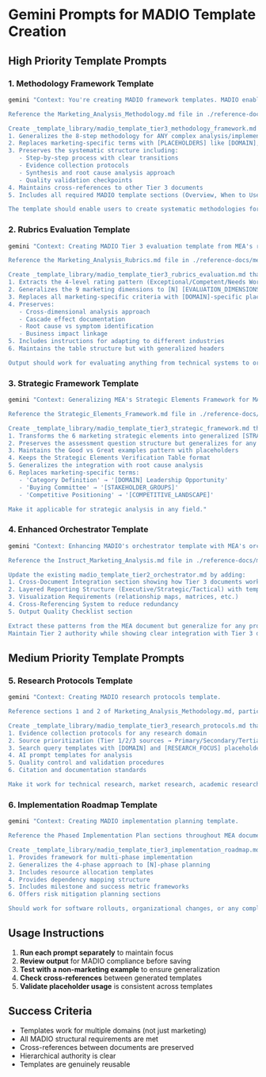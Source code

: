 # Gemini Prompts for MADIO Template Creation

## High Priority Template Prompts

### 1. Methodology Framework Template
```bash
gemini "Context: You're creating MADIO framework templates. MADIO enables natural language programming for AI agents through hierarchical documents.

Reference the Marketing_Analysis_Methodology.md file in ./reference-docs/mea/

Create _template_library/madio_template_tier3_methodology_framework.md that:
1. Generalizes the 8-step methodology for ANY complex analysis/implementation project
2. Replaces marketing-specific terms with [PLACEHOLDERS] like [DOMAIN], [ANALYSIS_TYPE], [PROJECT_NAME]
3. Preserves the systematic structure including:
   - Step-by-step process with clear transitions
   - Evidence collection protocols
   - Synthesis and root cause analysis approach
   - Quality validation checkpoints
4. Maintains cross-references to other Tier 3 documents
5. Includes all required MADIO template sections (Overview, When to Use, Integration Requirements, etc.)

The template should enable users to create systematic methodologies for any domain."
```

### 2. Rubrics Evaluation Template
```bash
gemini "Context: Creating MADIO Tier 3 evaluation template from MEA's rubrics system.

Reference the Marketing_Analysis_Rubrics.md file in ./reference-docs/mea/

Create _template_library/madio_template_tier3_rubrics_evaluation.md that:
1. Extracts the 4-level rating pattern (Exceptional/Competent/Needs Work/Critical Gap)
2. Generalizes the 9 marketing dimensions to [N] [EVALUATION_DIMENSIONS]
3. Replaces all marketing-specific criteria with [DOMAIN]-specific placeholders
4. Preserves:
   - Cross-dimensional analysis approach
   - Cascade effect documentation
   - Root cause vs symptom identification
   - Business impact linkage
5. Includes instructions for adapting to different industries
6. Maintains the table structure but with generalized headers

Output should work for evaluating anything from technical systems to organizational processes."
```

### 3. Strategic Framework Template
```bash
gemini "Context: Generalizing MEA's Strategic Elements Framework for MADIO.

Reference the Strategic_Elements_Framework.md file in ./reference-docs/mea/

Create _template_library/madio_template_tier3_strategic_framework.md that:
1. Transforms the 6 marketing strategic elements into generalized [STRATEGIC_ELEMENTS]
2. Preserves the assessment question structure but generalizes for any domain
3. Maintains the Good vs Great examples pattern with placeholders
4. Keeps the Strategic Elements Verification Table format
5. Generalizes the integration with root cause analysis
6. Replaces marketing-specific terms:
   - 'Category Definition' → '[DOMAIN] Leadership Opportunity'
   - 'Buying Committee' → '[STAKEHOLDER_GROUPS]'
   - 'Competitive Positioning' → '[COMPETITIVE_LANDSCAPE]'

Make it applicable for strategic analysis in any field."
```

### 4. Enhanced Orchestrator Template
```bash
gemini "Context: Enhancing MADIO's orchestrator template with MEA's orchestration patterns.

Reference the Instruct_Marketing_Analysis.md file in ./reference-docs/mea/

Update the existing madio_template_tier2_orchestrator.md by adding:
1. Cross-Document Integration section showing how Tier 3 documents work together
2. Layered Reporting Structure (Executive/Strategic/Tactical) with templates
3. Visualization Requirements (relationship maps, matrices, etc.)
4. Cross-Referencing System to reduce redundancy
5. Output Quality Checklist section

Extract these patterns from the MEA document but generalize for any project type.
Maintain Tier 2 authority while showing clear integration with Tier 3 documents."
```

## Medium Priority Template Prompts

### 5. Research Protocols Template
```bash
gemini "Context: Creating MADIO research protocols template.

Reference sections 1 and 2 of Marketing_Analysis_Methodology.md, particularly the Evidence Collection Protocol.

Create _template_library/madio_template_tier3_research_protocols.md that generalizes:
1. Evidence collection protocols for any research domain
2. Source prioritization (Tier 1/2/3 sources → Primary/Secondary/Tertiary)
3. Search query templates with [DOMAIN] and [RESEARCH_FOCUS] placeholders
4. AI prompt templates for analysis
5. Quality control and validation procedures
6. Citation and documentation standards

Make it work for technical research, market research, academic research, etc."
```

### 6. Implementation Roadmap Template
```bash
gemini "Context: Creating MADIO implementation planning template.

Reference the Phased Implementation Plan sections throughout MEA documents.

Create _template_library/madio_template_tier3_implementation_roadmap.md that:
1. Provides framework for multi-phase implementation
2. Generalizes the 4-phase approach to [N]-phase planning
3. Includes resource allocation templates
4. Provides dependency mapping structure
5. Includes milestone and success metric frameworks
6. Offers risk mitigation planning sections

Should work for software rollouts, organizational changes, or any complex implementation."
```

## Usage Instructions

1. **Run each prompt separately** to maintain focus
2. **Review output** for MADIO compliance before saving
3. **Test with a non-marketing example** to ensure generalization
4. **Check cross-references** between generated templates
5. **Validate placeholder usage** is consistent across templates

## Success Criteria
- Templates work for multiple domains (not just marketing)
- All MADIO structural requirements are met
- Cross-references between documents are preserved
- Hierarchical authority is clear
- Templates are genuinely reusable